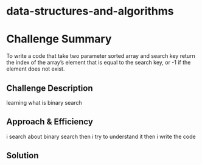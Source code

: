 # data-structures-and-algorithms
# Challenge Summary
To write a code that take two parameter sorted array and search key return the index of the array’s element that is equal to the search key, or -1 if the element does not exist.

## Challenge Description

learning what is binary search 

## Approach & Efficiency

i search about binary search then i try to understand it then i write the code 

## Solution
